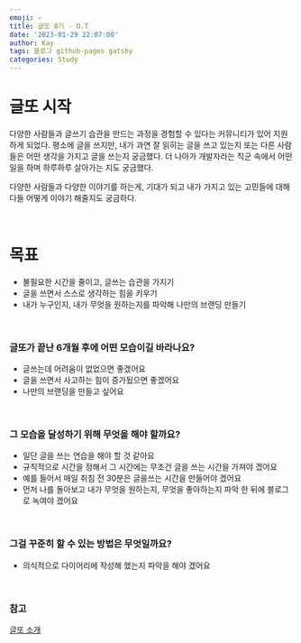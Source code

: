 ```yaml
---
emoji: ✍️
title: 글또 8기 - O.T
date: '2023-01-29 22:07:00'
author: Kay
tags: 블로그 github-pages gatsby
categories: Study
---
```


# 글또 시작
다양한 사람들과 글쓰기 습관을 만드는 과정을 경험할 수 있다는 커뮤니티가 있어 지원하게 되었다.
평소에 글을 쓰지만, 내가 과연 잘 읽히는 글을 쓰고 있는지 또는 다른 사람들은 어떤 생각을 가지고 글을 쓰는지 궁금했다.
더 나아가 개발자라는 직군 속에서 어떤 일을 하며 하루하루 살아가는 지도 궁금했다.

다양한 사람들과 다양한 이야기를 하는게, 기대가 되고 내가 가지고 있는 고민들에 대해 다들 어떻게 이야기 해줄지도 궁금하다.

<br/>

# 목표
- 불필요한 시간을 줄이고, 글쓰는 습관을 가지기
- 글을 쓰면서 스스로 생각하는 힘을 키우기
- 내가 누구인지, 내가 무엇을 원하는지를 파악해 나만의 브랜딩 만들기

<br/>

### 글또가 끝난 6개월 후에 어떤 모습이길 바라나요?
- 글쓰는데 어려움이 없었으면 좋겠어요
- 글을 쓰면서 사고하는 힘이 증가됬으면 좋겠어요
- 나만의 브랜딩을 만들고 싶어요

<br/>

### 그 모습을 달성하기 위해 무엇을 해야 할까요?
- 일단 글을 쓰는 연습을 해야 할 것 같아요
- 규칙적으로 시간을 정해서 그 시간에는 무조건 글을 쓰는 시간을 가져야 겠어요
- 예를 들어서 매일 취침 전 30분은 글을쓰는 시간을 만들어야 겠어요
- 먼저 나를 돌아보고 내가 무엇을 원하는지, 무엇을 좋아하는지 파악 한 뒤에 블로그로 녹여야 겠어요

<br/>

### 그걸 꾸준히 할 수 있는 방법은 무엇일까요?
- 의식적으로 다이어리에 작성해 했는지 파악을 해야 겠어요

<br/>

### 참고
[글또 소개](https://www.notion.so/ac5b18a482fb4df497d4e8257ad4d516)

```toc
```
